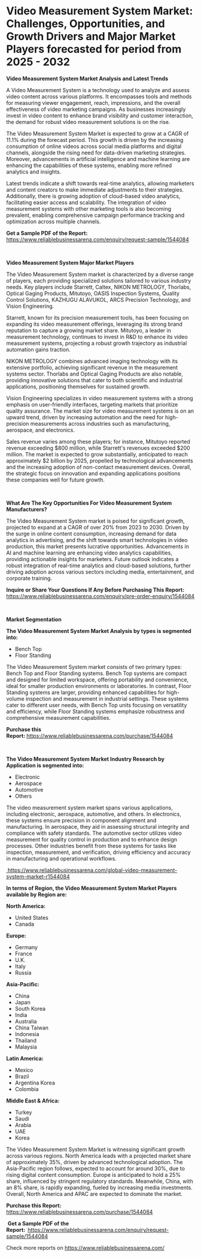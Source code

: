 <p><h1>Video Measurement System Market: Challenges, Opportunities, and Growth Drivers and Major Market Players forecasted for period from 2025 - 2032</h1></p><p><strong>Video Measurement System Market Analysis and Latest Trends</strong></p>
<p><p>A Video Measurement System is a technology used to analyze and assess video content across various platforms. It encompasses tools and methods for measuring viewer engagement, reach, impressions, and the overall effectiveness of video marketing campaigns. As businesses increasingly invest in video content to enhance brand visibility and customer interaction, the demand for robust video measurement solutions is on the rise.</p><p>The Video Measurement System Market is expected to grow at a CAGR of 11.1% during the forecast period. This growth is driven by the increasing consumption of online videos across social media platforms and digital channels, alongside the rising need for data-driven marketing strategies. Moreover, advancements in artificial intelligence and machine learning are enhancing the capabilities of these systems, enabling more refined analytics and insights.</p><p>Latest trends indicate a shift towards real-time analytics, allowing marketers and content creators to make immediate adjustments to their strategies. Additionally, there is growing adoption of cloud-based video analytics, facilitating easier access and scalability. The integration of video measurement systems with other marketing tools is also becoming prevalent, enabling comprehensive campaign performance tracking and optimization across multiple channels.</p></p>
<p><strong>Get a Sample PDF of the Report:&nbsp;</strong> <a href="https://www.reliablebusinessarena.com/enquiry/request-sample/1544084?utm_campaign=2779&utm_medium=2&utm_source=Github&utm_content=ia&utm_term=08042025&utm_id=video-measurement-system">https://www.reliablebusinessarena.com/enquiry/request-sample/1544084</a></p>
<p>&nbsp;</p>
<p><strong>Video Measurement System Major Market Players</strong></p>
<p><p>The Video Measurement System market is characterized by a diverse range of players, each providing specialized solutions tailored to various industry needs. Key players include Starrett, Caltex, NIKON METROLOGY, Thorlabs, Optical Gaging Products, Mitutoyo, OASIS Inspection Systems, Quality Control Solutions, KAZHUGU ALAVUKOL, ARCS Precision Technology, and Vision Engineering.</p><p>Starrett, known for its precision measurement tools, has been focusing on expanding its video measurement offerings, leveraging its strong brand reputation to capture a growing market share. Mitutoyo, a leader in measurement technology, continues to invest in R&D to enhance its video measurement systems, projecting a robust growth trajectory as industrial automation gains traction.</p><p>NIKON METROLOGY combines advanced imaging technology with its extensive portfolio, achieving significant revenue in the measurement systems sector. Thorlabs and Optical Gaging Products are also notable, providing innovative solutions that cater to both scientific and industrial applications, positioning themselves for sustained growth.</p><p>Vision Engineering specializes in video measurement systems with a strong emphasis on user-friendly interfaces, targeting markets that prioritize quality assurance. The market size for video measurement systems is on an upward trend, driven by increasing automation and the need for high-precision measurements across industries such as manufacturing, aerospace, and electronics.</p><p>Sales revenue varies among these players; for instance, Mitutoyo reported revenue exceeding $800 million, while Starrett's revenues exceeded $200 million. The market is expected to grow substantially, anticipated to reach approximately $2 billion by 2025, propelled by technological advancements and the increasing adoption of non-contact measurement devices. Overall, the strategic focus on innovation and expanding applications positions these companies well for future growth.</p></p>
<p>&nbsp;</p>
<p><strong>What Are The Key Opportunities For Video Measurement System Manufacturers?</strong></p>
<p><p>The Video Measurement System market is poised for significant growth, projected to expand at a CAGR of over 20% from 2023 to 2030. Driven by the surge in online content consumption, increasing demand for data analytics in advertising, and the shift towards smart technologies in video production, this market presents lucrative opportunities. Advancements in AI and machine learning are enhancing video analytics capabilities, providing actionable insights for marketers. Future outlook indicates a robust integration of real-time analytics and cloud-based solutions, further driving adoption across various sectors including media, entertainment, and corporate training.</p></p>
<p><strong>Inquire or Share Your Questions If Any Before Purchasing This Report:</strong> <a href="https://www.reliablebusinessarena.com/enquiry/pre-order-enquiry/1544084?utm_campaign=2779&utm_medium=2&utm_source=Github&utm_content=ia&utm_term=08042025&utm_id=video-measurement-system">https://www.reliablebusinessarena.com/enquiry/pre-order-enquiry/1544084</a></p>
<p>&nbsp;</p>
<p><strong>Market Segmentation</strong></p>
<p><strong>The Video Measurement System Market Analysis by types is segmented into:</strong></p>
<p><ul><li>Bench Top</li><li>Floor Standing</li></ul></p>
<p><p>The Video Measurement System market consists of two primary types: Bench Top and Floor Standing systems. Bench Top systems are compact and designed for limited workspace, offering portability and convenience, ideal for smaller production environments or laboratories. In contrast, Floor Standing systems are larger, providing enhanced capabilities for high-volume inspection and measurement in industrial settings. These systems cater to different user needs, with Bench Top units focusing on versatility and efficiency, while Floor Standing systems emphasize robustness and comprehensive measurement capabilities.</p></p>
<p><strong>Purchase this Report:&nbsp;</strong><a href="https://www.reliablebusinessarena.com/purchase/1544084?utm_campaign=2779&utm_medium=2&utm_source=Github&utm_content=ia&utm_term=08042025&utm_id=video-measurement-system">https://www.reliablebusinessarena.com/purchase/1544084</a></p>
<p>&nbsp;</p>
<p><strong>The Video Measurement System Market Industry Research by Application is segmented into:</strong></p>
<p><ul><li>Electronic</li><li>Aerospace</li><li>Automotive</li><li>Others</li></ul></p>
<p><p>The video measurement system market spans various applications, including electronic, aerospace, automotive, and others. In electronics, these systems ensure precision in component alignment and manufacturing. In aerospace, they aid in assessing structural integrity and compliance with safety standards. The automotive sector utilizes video measurement for quality control in production and to enhance design processes. Other industries benefit from these systems for tasks like inspection, measurement, and verification, driving efficiency and accuracy in manufacturing and operational workflows.</p></p>
<p><a href="https://www.reliablebusinessarena.com/global-video-measurement-system-market-r1544084?utm_campaign=2779&utm_medium=2&utm_source=Github&utm_content=ia&utm_term=08042025&utm_id=video-measurement-system">&nbsp;https://www.reliablebusinessarena.com/global-video-measurement-system-market-r1544084</a></p>
<p><strong>In terms of Region, the Video Measurement System Market Players available by Region are:</strong></p>
<p>
    <p> <strong> North America: </strong>
        <ul>
            <li>United States</li>
            <li>Canada</li>
        </ul>
        </p> 
    <p> <strong> Europe: </strong>
        <ul>
            <li>Germany</li>
            <li>France</li>
            <li>U.K.</li>
            <li>Italy</li>
            <li>Russia</li>
        </ul>
        </p> 
    <p> <strong> Asia-Pacific: </strong>
        <ul>
            <li>China</li>
            <li>Japan</li>
            <li>South Korea</li>
            <li>India</li>
            <li>Australia</li>
            <li>China Taiwan</li>
            <li>Indonesia</li>
            <li>Thailand</li>
            <li>Malaysia</li>
        </ul>
        </p> 
    <p> <strong> Latin America: </strong>
        <ul>
            <li>Mexico</li>
            <li>Brazil</li>
            <li>Argentina Korea</li>
            <li>Colombia</li>
        </ul>
        </p> 
    <p> <strong> Middle East & Africa: </strong>
        <ul>
            <li>Turkey</li>
            <li>Saudi</li>
            <li>Arabia</li>
            <li>UAE</li>
            <li>Korea</li>
        </ul>
    </p>
    </p>
<p><p>The Video Measurement System Market is witnessing significant growth across various regions. North America leads with a projected market share of approximately 35%, driven by advanced technological adoption. The Asia-Pacific region follows, expected to account for around 30%, due to rising digital content consumption. Europe is anticipated to hold a 25% share, influenced by stringent regulatory standards. Meanwhile, China, with an 8% share, is rapidly expanding, fueled by increasing media investments. Overall, North America and APAC are expected to dominate the market.</p></p>
<p><strong>Purchase this Report: </strong><a href="https://www.reliablebusinessarena.com/purchase/1544084?utm_campaign=2779&utm_medium=2&utm_source=Github&utm_content=ia&utm_term=08042025&utm_id=video-measurement-system">https://www.reliablebusinessarena.com/purchase/1544084</a></p>
<p>&nbsp;<strong>Get a Sample PDF of the Report:&nbsp;&nbsp;</strong><a href="https://www.reliablebusinessarena.com/enquiry/request-sample/1544084?utm_campaign=2779&utm_medium=2&utm_source=Github&utm_content=ia&utm_term=08042025&utm_id=video-measurement-system">https://www.reliablebusinessarena.com/enquiry/request-sample/1544084</a></p>
<p><strong></strong></p>
<p>Check more reports on <a href="https://www.reliablebusinessarena.com/?utm_campaign=2779&utm_medium=2&utm_source=Github&utm_content=ia&utm_term=08042025&utm_id=video-measurement-system">https://www.reliablebusinessarena.com/</a></p>